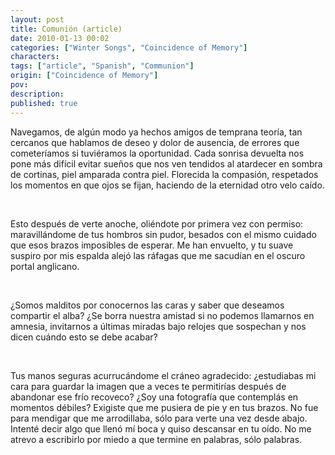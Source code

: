 ```yaml
---
layout: post
title: Comunión (article)
date: 2010-01-13 00:02
categories: ["Winter Songs", "Coincidence of Memory"]
characters: 
tags: ["article", "Spanish", "Communion"]
origin: ["Coincidence of Memory"]
pov: 
description: 
published: true
---
```


Navegamos, de algún modo ya hechos amigos de temprana teoría, tan cercanos que hablamos de deseo y dolor de ausencia, de errores que cometeríamos si tuviéramos la oportunidad. Cada sonrisa devuelta nos pone más difícil evitar sueños que nos ven tendidos al atardecer en sombra de cortinas, piel amparada contra piel. Florecida la compasión, respetados los momentos en que ojos se fijan, haciendo de la eternidad otro velo caído.

<br>

Esto después de verte anoche, oliéndote por primera vez con permiso: maravillándome de tus hombros sin pudor, besados con el mismo cuidado que esos brazos imposibles de esperar. Me han envuelto, y tu suave suspiro por mis espalda alejó las ráfagas que me sacudían en el oscuro portal anglicano.

<br>

¿Somos malditos por conocernos las caras y saber que deseamos compartir el alba? ¿Se borra nuestra amistad si no podemos llamarnos en amnesia, invitarnos a últimas miradas bajo relojes que sospechan y nos dicen cuándo esto se debe acabar?

<br>

Tus manos seguras acurrucándome el cráneo agradecido: ¿estudiabas mi cara para guardar la imagen que a veces te permitirías después de abandonar ese frío recoveco? ¿Soy una fotografía que contemplás en momentos débiles? Exigiste que me pusiera de pie y en tus brazos. No fue para mendigar que me arrodillaba, sólo para verte una vez desde abajo. Intenté decir algo que llenó mí boca y quiso descansar en tu oído. No me atrevo a escribirlo por miedo a que termine en palabras, sólo palabras.
